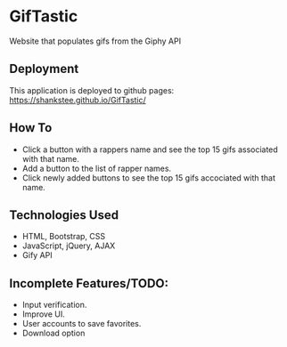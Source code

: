 # GifTastic
Website that populates gifs from the Giphy API

## Deployment
This application is deployed to github pages: https://shankstee.github.io/GifTastic/

## How To
- Click a button with a rappers name and see the top 15 gifs associated with that name.
- Add a button to the list of rapper names.
- Click newly added buttons to see the top 15 gifs accociated with that name.

## Technologies Used
- HTML, Bootstrap, CSS
- JavaScript, jQuery, AJAX
- Gify API

## Incomplete Features/TODO:

- Input verification.
- Improve UI.
- User accounts to save favorites.
- Download option

